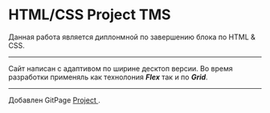# HTML/CSS Project TMS

Данная работа является диплонмной по завершению блока по HTML & CSS.

---

Сайт написан с адаптивом по ширине десктоп версии.
Во время разработки применяль как технолония ***Flex*** так и по ***Grid***.

---

Добавлен GitPage [Project ](https://andrey-semchenko.github.io/TMS-project-html-css/) .
